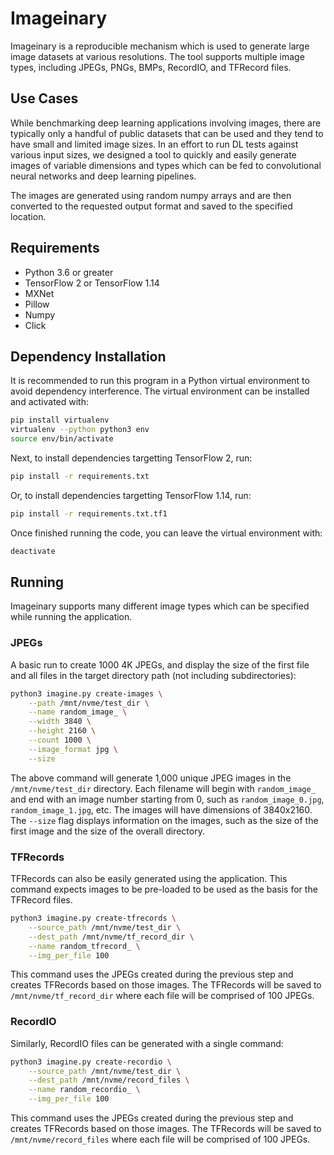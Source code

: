 # Imageinary
Imageinary is a reproducible mechanism which is used to generate large image
datasets at various resolutions. The tool supports multiple image types,
including JPEGs, PNGs, BMPs, RecordIO, and TFRecord files.

## Use Cases
While benchmarking deep learning applications involving images, there are
typically only a handful of public datasets that can be used and they tend to
have small and limited image sizes. In an effort to run DL tests against various
input sizes, we designed a tool to quickly and easily generate images of
variable dimensions and types which can be fed to convolutional neural networks
and deep learning pipelines.

The images are generated using random numpy arrays and are then converted to the
requested output format and saved to the specified location.

## Requirements
  * Python 3.6 or greater
  * TensorFlow 2 or TensorFlow 1.14
  * MXNet
  * Pillow
  * Numpy
  * Click

## Dependency Installation
It is recommended to run this program in a Python virtual environment to avoid
dependency interference. The virtual environment can be installed and activated
with:

```bash
pip install virtualenv
virtualenv --python python3 env
source env/bin/activate
```

Next, to install dependencies targetting TensorFlow 2, run:

```bash
pip install -r requirements.txt
```

Or, to install dependencies targetting TensorFlow 1.14, run:

```bash
pip install -r requirements.txt.tf1
```

Once finished running the code, you can leave the virtual environment with:

```bash
deactivate
```

## Running
Imageinary supports many different image types which can be specified while
running the application.

### JPEGs
A basic run to create 1000 4K JPEGs, and display the size of the first file and
all files in the target directory path (not including subdirectories):

```bash
python3 imagine.py create-images \
    --path /mnt/nvme/test_dir \
    --name random_image_ \
    --width 3840 \
    --height 2160 \
    --count 1000 \
    --image_format jpg \
    --size
```

The above command will generate 1,000 unique JPEG images in the
`/mnt/nvme/test_dir` directory. Each filename will begin with `random_image_`
and end with an image number starting from 0, such as `random_image_0.jpg`,
`random_image_1.jpg`, etc. The images will have dimensions of 3840x2160. The
`--size` flag displays information on the images, such as the size of the first
image and the size of the overall directory.

### TFRecords
TFRecords can also be easily generated using the application. This command
expects images to be pre-loaded to be used as the basis for the TFRecord files.

```bash
python3 imagine.py create-tfrecords \
    --source_path /mnt/nvme/test_dir \
    --dest_path /mnt/nvme/tf_record_dir \
    --name random_tfrecord_ \
    --img_per_file 100
```

This command uses the JPEGs created during the previous step and creates
TFRecords based on those images. The TFRecords will be saved to
`/mnt/nvme/tf_record_dir` where each file will be comprised of 100 JPEGs.

### RecordIO
Similarly, RecordIO files can be generated with a single command:

```bash
python3 imagine.py create-recordio \
    --source_path /mnt/nvme/test_dir \
    --dest_path /mnt/nvme/record_files \
    --name random_recordio_ \
    --img_per_file 100
```

This command uses the JPEGs created during the previous step and creates
TFRecords based on those images. The TFRecords will be saved to
`/mnt/nvme/record_files` where each file will be comprised of 100 JPEGs.
